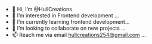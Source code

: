 - 👋 Hi, I’m @HullCreations
- 👀 I’m interested in Frontend development ...
- 🌱 I’m currently learning frontend development...
- 💞️ I’m looking to collaborate on new projects ...
- 📫 Reach me via email hullcreations254@gmail.com ...

<!---
HullCreations/HullCreations is a ✨ special ✨ repository because its `README.md` (this file) appears on your GitHub profile.
You can click the Preview link to take a look at your changes.
--->
